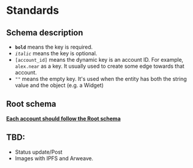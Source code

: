 # Standards

## Schema description

- **`bold`** means the key is required.
- _`italic`_ means the key is optional.
- `[account_id]` means the dynamic key is an account ID. For example, `alex.near` as a key. It usually used to create some edge towards that account.
- `""` means the empty key. It's used when the entity has both the string value and the object (e.g. a Widget)

## Root schema

**[Each account should follow the Root schema](./types/Root.md)**

## TBD:
- Status update/Post
- Images with IPFS and Arweave.
